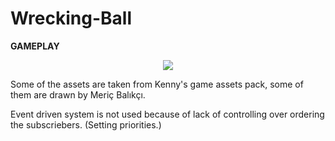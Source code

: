 # Wrecking-Ball

**GAMEPLAY**

<div align="center">
<img src="/movie.gif">
</div>

Some of the assets are taken from Kenny's game assets pack, some of them are drawn by Meriç Balıkçı.

Event driven system is not used because of lack of controlling over ordering the subscriebers. (Setting priorities.)